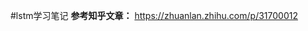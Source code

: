 #lstm学习笔记
**参考知乎文章：**
[https://zhuanlan.zhihu.com/p/31700012
](https://zhuanlan.zhihu.com/p/31700012)


